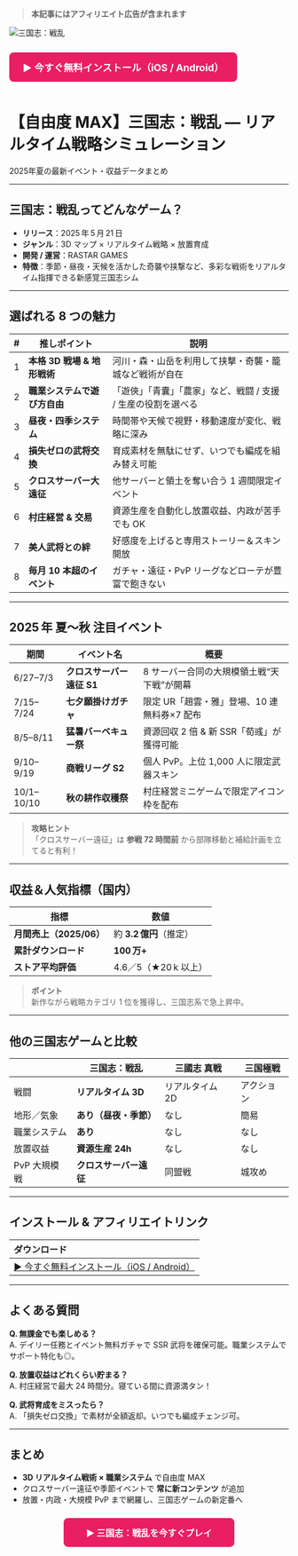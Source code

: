 > **本記事にはアフィリエイト広告が含まれます**

![三国志：戦乱](./img/sangokushi_senran_ogp.jpg)

<!-- ▼共通ダウンロードボタン -->
<a href="https://jass-net.com/r/4edu2ks" target="_blank" rel="nofollow sponsored noopener"
   style="display:inline-block;margin:12px 0;padding:14px 24px;font-size:1.1rem;font-weight:700;
          background:#E91E63;color:#fff;border-radius:8px;text-align:center;text-decoration:none;">
  ▶︎ 今すぐ無料インストール（iOS / Android）
</a>
<!-- ▲共通ダウンロードボタン -->

# 【自由度 MAX】三国志：戦乱 — リアルタイム戦略シミュレーション

2025年夏の最新イベント・収益データまとめ  

---

## 三国志：戦乱ってどんなゲーム？

* **リリース**：2025 年 5 月 21 日  
* **ジャンル**：3D マップ × リアルタイム戦略 × 放置育成  
* **開発 / 運営**：RASTAR GAMES  
* **特徴**：季節・昼夜・天候を活かした奇襲や挟撃など、多彩な戦術をリアルタイム指揮できる新感覚三国志シム  

---

## 選ばれる 8 つの魅力

| # | 推しポイント | 説明 |
|:-:|--------------|------|
| 1 | **本格 3D 戦場 & 地形戦術** | 河川・森・山岳を利用して挟撃・奇襲・籠城など戦術が自在 |
| 2 | **職業システムで遊び方自由** | 「遊俠」「青囊」「農家」など、戦闘 / 支援 / 生産の役割を選べる |
| 3 | **昼夜・四季システム** | 時間帯や天候で視野・移動速度が変化、戦略に深み |
| 4 | **損失ゼロの武将交換** | 育成素材を無駄にせず、いつでも編成を組み替え可能 |
| 5 | **クロスサーバー大遠征** | 他サーバーと領土を奪い合う 1 週間限定イベント |
| 6 | **村庄経営 & 交易** | 資源生産を自動化し放置収益、内政が苦手でも OK |
| 7 | **美人武将との絆** | 好感度を上げると専用ストーリー＆スキン開放 |
| 8 | **毎月 10 本超のイベント** | ガチャ・遠征・PvP リーグなどローテが豊富で飽きない |

---

## 2025 年 夏～秋 注目イベント

| 期間 | イベント名 | 概要 |
|------|-----------|------|
| 6/27–7/3 | **クロスサーバー遠征 S1** | 8 サーバー合同の大規模領土戦“天下戦”が開幕 |
| 7/15–7/24 | **七夕願掛けガチャ** | 限定 UR「趙雲・雅」登場、10 連無料券×7 配布 |
| 8/5–8/11 | **猛暑バーベキュー祭** | 資源回収 2 倍 & 新 SSR「荀彧」が獲得可能 |
| 9/10–9/19 | **商戦リーグ S2** | 個人 PvP。上位 1,000 人に限定武器スキン |
| 10/1–10/10 | **秋の耕作収穫祭** | 村庄経営ミニゲームで限定アイコン枠を配布 |

> **攻略ヒント**  
> 「クロスサーバー遠征」は **参戦 72 時間前** から部隊移動と補給計画を立てると有利！

---

## 収益＆人気指標（国内）

| 指標 | 数値 |
|------|------|
| **月間売上（2025/06）** | 約 **3.2 億円**（推定） |
| **累計ダウンロード** | **100 万+** |
| **ストア平均評価** | 4.6／5（★20 k 以上） |

> **ポイント**  
> 新作ながら戦略カテゴリ 1 位を獲得し、三国志系で急上昇中。

---

## 他の三国志ゲームと比較

|  | **三国志：戦乱** | 三國志 真戦 | 三国極戦 |
|---|----------------|-----------|----------|
| 戦闘 | **リアルタイム 3D** | リアルタイム 2D | アクション |
| 地形／気象 | **あり（昼夜・季節）** | なし | 簡易 |
| 職業システム | **あり** | なし | なし |
| 放置収益 | **資源生産 24h** | なし | なし |
| PvP 大規模戦 | **クロスサーバー遠征** | 同盟戦 | 城攻め |

---

## インストール & アフィリエイトリンク

| ダウンロード |
|:--|
| <a href="https://jass-net.com/r/4edu2ks" rel="nofollow sponsored noopener" target="_blank">▶︎ 今すぐ無料インストール（iOS / Android）</a> |

---

## よくある質問

**Q. 無課金でも楽しめる？**  
A. デイリー任務とイベント無料ガチャで SSR 武将を確保可能。職業システムでサポート特化も◎。  

**Q. 放置収益はどれくらい貯まる？**  
A. 村庄経営で最大 24 時間分。寝ている間に資源満タン！  

**Q. 武将育成をミスったら？**  
A. 「損失ゼロ交換」で素材が全額返却。いつでも編成チェンジ可。  

---

## まとめ

* **3D リアルタイム戦術 × 職業システム** で自由度 MAX  
* クロスサーバー遠征や季節イベントで **常に新コンテンツ** が追加  
* 放置・内政・大規模 PvP まで網羅し、三国志ゲームの新定番へ  

<!-- ▼記事末尾ダウンロードボタン -->
<a href="https://jass-net.com/r/4edu2ks" target="_blank" rel="nofollow sponsored noopener"
   style="display:block;margin:24px auto 0;padding:14px 24px;width:260px;
          font-size:1rem;font-weight:700;background:#E91E63;color:#fff;
          border-radius:8px;text-align:center;text-decoration:none;">
  ▶︎ 三国志：戦乱を今すぐプレイ
</a>
